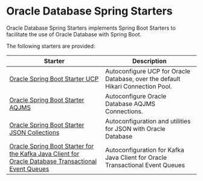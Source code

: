 # Oracle Database Spring Starters

Oracle Database Spring Starters implements Spring Boot Starters to facilitate the use of Oracle Database with Spring Boot.

The following starters are provided:

| Starter                                                                                                       | Description                                                                     |
|---------------------------------------------------------------------------------------------------------------|---------------------------------------------------------------------------------|
| [Oracle Spring Boot Starter UCP](oracle-spring-boot-starter-ucp)                                              | Autoconfigure UCP for Oracle Database, over the default Hikari Connection Pool. |
| [Oracle Spring Boot Starter AQJMS](oracle-spring-boot-starter-aqjms)                                          | Autoconfigure Oracle Database AQJMS Connections.                                |
| [Oracle Spring Boot Starter JSON Collections](oracle-spring-boot-starter-json-collections)                    | Autoconfiguration and utilities for JSON with Oracle Database                   |
| [Oracle Spring Boot Starter for the Kafka Java Client for Oracle Database Transactional Event Queues](oracle-spring-boot-starter-okafka) | Autoconfiguration for Kafka Java Client for Oracle Transactional Event Queues |


